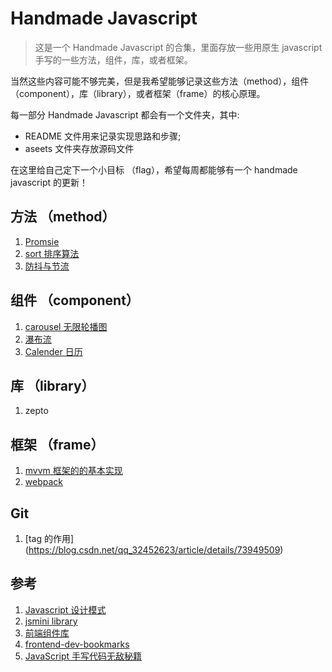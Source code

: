 # Handmade Javascript

> 这是一个 Handmade Javascript 的合集，里面存放一些用原生 javascript 手写的一些方法，组件，库，或者框架。

当然这些内容可能不够完美，但是我希望能够记录这些方法（method），组件（component），库（library），或者框架（frame）的核心原理。

每一部分 Handmade Javascript 都会有一个文件夹，其中:

- README 文件用来记录实现思路和步骤;
- aseets 文件夹存放源码文件

在这里给自己定下一个小目标 （flag），希望每周都能够有一个 handmade javascript 的更新！

## 方法 （method）

1. [Promsie](./method/promise/README.md)
2. [sort 排序算法](./method/sort/README.md)
3. [防抖与节流](./method/throttle_debounce)

## 组件 （component）

1. [carousel 无限轮播图](./component/carousel)
2. [瀑布流](./component/waterfall)
3. [Calender 日历](./component/calender)

## 库 （library）

1. zepto

## 框架 （frame）

1. [mvvm 框架的的基本实现](./frame/mvvm/README.md)
2. [webpack](./frame/webpack/readme.md)

## Git

1. [tag 的作用] (https://blog.csdn.net/qq_32452623/article/details/73949509)

## 参考

1. [Javascript 设计模式](https://www.kancloud.cn/kancloud/learn-js-design-patterns/56451)
2. [jsmini library](https://github.com/jsmini)
3. [前端组件库](https://www.cnblogs.com/liuzhibin/p/5944821.html)
4. [frontend-dev-bookmarks](https://github.com/dypsilon/frontend-dev-bookmarks)
5. [JavaScript 手写代码无敌秘籍](https://mp.weixin.qq.com/s/V2XGpWzmCYN0h-pFv1hxXA)
